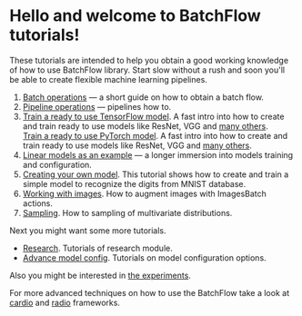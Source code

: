 # Hello and welcome to BatchFlow tutorials!

These tutorials are intended to help you obtain a good working knowledge of how to use BatchFlow library. Start slow without a rush and soon you'll be able to create flexible machine learning pipelines.

1. [Batch operations](./01_batch_operations.ipynb) — a short guide on how to obtain a batch flow.
2. [Pipeline operations](./02_pipeline_operations.ipynb) — pipelines how to.
3. [Train a ready to use TensorFlow model](./03_ready_to_use_model_tf.ipynb).
A fast intro into how to create and train ready to use models like ResNet, VGG and [many others](https://analysiscenter.github.io/batchflow/intro/model_zoo_tf.html).<br />
   [Train a ready to use PyTorch model](./03_ready_to_use_model_torch.ipynb).
A fast intro into how to create and train ready to use models like ResNet, VGG and [many others](https://analysiscenter.github.io/batchflow/intro/model_zoo_torch.html).
4. [Linear models as an example](./04_linear_models_example.ipynb) — a longer immersion into models training and configuration.
5. [Creating your own model](./05_creating_CNN.ipynb). This tutorial shows how to create and train a simple model to recognize the digits from MNIST database.
6. [Working with images](./06_image_augmentation.ipynb). How to augment images with ImagesBatch actions.
7. [Sampling](./07_sampler.ipynb). How to sampling of multivariate distributions.

Next you might want some more tutorials.

* [Research](./research). Tutorials of research module.
* [Advance model config](./advance_model_config). Tutorials on model configuration options.

Also you might be interested in [the experiments](./../experiments/experiments.ipynb).

For more advanced techniques on how to use the BatchFlow take a look at [cardio](https://github.com/analysiscenter/cardio/blob/master/tutorials) and [radio](https://github.com/analysiscenter/radio/blob/master/tutorials) frameworks.
